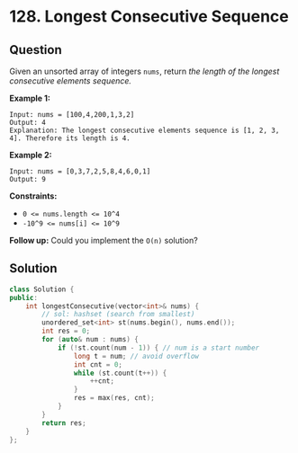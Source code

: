 # 128. Longest Consecutive Sequence

## Question

Given an unsorted array of integers `nums`, return _the length of the longest consecutive elements sequence._

**Example 1:**

```text
Input: nums = [100,4,200,1,3,2]
Output: 4
Explanation: The longest consecutive elements sequence is [1, 2, 3, 4]. Therefore its length is 4.
```

**Example 2:**

```text
Input: nums = [0,3,7,2,5,8,4,6,0,1]
Output: 9
```

**Constraints:**

* `0 <= nums.length <= 10^4`
* `-10^9 <= nums[i] <= 10^9`

 **Follow up:** Could you implement the `O(n)` solution?

## Solution

```cpp
class Solution {
public:
    int longestConsecutive(vector<int>& nums) {
        // sol: hashset (search from smallest)
        unordered_set<int> st(nums.begin(), nums.end());
        int res = 0;
        for (auto& num : nums) {
            if (!st.count(num - 1)) { // num is a start number
                long t = num; // avoid overflow
                int cnt = 0;
                while (st.count(t++)) {
                    ++cnt;
                }
                res = max(res, cnt);
            }
        }
        return res;
    }
};
```


